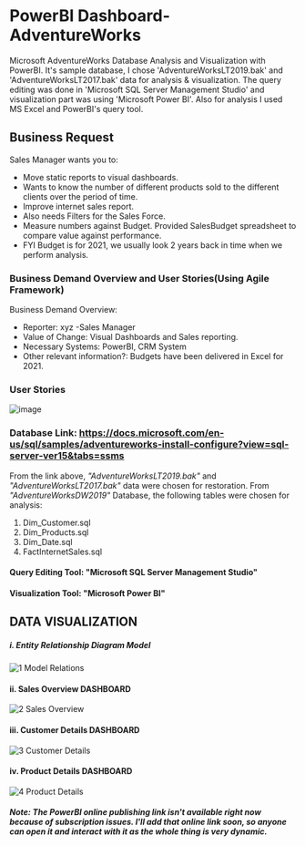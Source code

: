# PowerBI Dashboard-AdventureWorks
Microsoft AdventureWorks Database Analysis and Visualization with PowerBI. It's sample database, I chose 'AdventureWorksLT2019.bak' and 'AdventureWorksLT2017.bak' data for analysis &amp; visualization. The query editing was done in 'Microsoft SQL Server Management Studio' and visualization part was using 'Microsoft Power BI'. Also for analysis I used MS Excel and PowerBI's query tool.
## Business Request
Sales Manager wants you to:
- Move static reports to visual dashboards.
- Wants to know the number of different products sold to the different clients over the period of time.
- Improve internet sales report.
- Also needs Filters for the Sales Force.
- Measure numbers against Budget. Provided SalesBudget spreadsheet to compare value against performance.
- FYI Budget is for 2021, we usually look 2 years back in time when we perform analysis.

### Business Demand Overview and User Stories(Using Agile Framework)
Business Demand Overview:
- Reporter: xyz -Sales Manager
- Value of Change: Visual Dashboards and Sales reporting.
- Necessary Systems: PowerBI, CRM System
- Other relevant information?: Budgets have been delivered in Excel for 2021.

### User Stories
![image](https://user-images.githubusercontent.com/109983335/234036553-d116c3c0-af6f-4c4a-b213-af67b31d54d3.png)

### Database Link: https://docs.microsoft.com/en-us/sql/samples/adventureworks-install-configure?view=sql-server-ver15&tabs=ssms

From the link above, *"AdventureWorksLT2019.bak"* and *"AdventureWorksLT2017.bak"* data were chosen for restoration.
From *"AdventureWorksDW2019"* Database, the following tables were chosen for analysis:
1. Dim_Customer.sql
2. Dim_Products.sql
3. Dim_Date.sql
4. FactInternetSales.sql

#### Query Editing Tool: "Microsoft SQL Server Management Studio"
#### Visualization Tool: "Microsoft Power BI"



## DATA VISUALIZATION
##### i. Entity Relationship Diagram Model
![1  Model Relations](https://user-images.githubusercontent.com/45898995/119708373-e8bfb780-be7d-11eb-90b2-5da0afdedcce.PNG)

#### ii. Sales Overview DASHBOARD
![2  Sales Overview](https://user-images.githubusercontent.com/45898995/119709090-a64aaa80-be7e-11eb-91bc-4870483b1401.png)

#### iii. Customer Details DASHBOARD
![3  Customer Details](https://user-images.githubusercontent.com/45898995/119709961-a4351b80-be7f-11eb-87b8-13c6315b6eba.png)

#### iv. Product Details DASHBOARD
![4  Product Details](https://user-images.githubusercontent.com/45898995/119710084-c464da80-be7f-11eb-90b3-8e50a0f4ae20.png)



##### Note: *The PowerBI online publishing link isn't available right now because of subscription issues. I'll add that online link soon, so anyone can open it and interact with it as the whole thing is very dynamic.*
